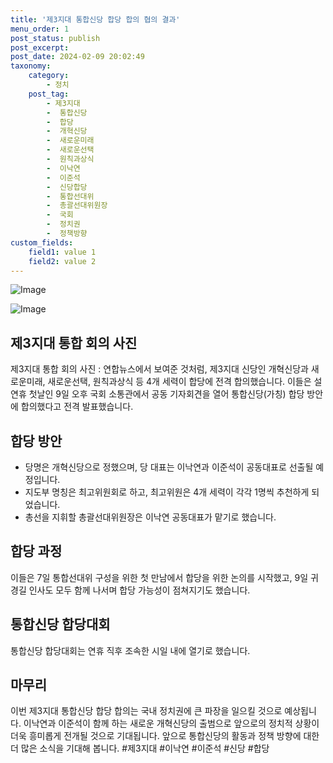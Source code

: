 ```yaml
---
title: '제3지대 통합신당 합당 합의 협의 결과'
menu_order: 1
post_status: publish
post_excerpt: 
post_date: 2024-02-09 20:02:49
taxonomy:
    category:
        - 정치
    post_tag:
        - 제3지대
        -  통합신당
        -  합당
        -  개혁신당
        -  새로운미래
        -  새로운선택
        -  원칙과상식
        -  이낙연
        -  이준석
        -  신당합당
        -  통합선대위
        -  총괄선대위원장
        -  국회
        -  정치권
        -  정책방향
custom_fields:
    field1: value 1
    field2: value 2
---
```


![Image](https://imgnews.pstatic.net/image/660/2024/02/09/0000055273_001_20240209165101619.jpg?type=w647)

![Image](https://imgnews.pstatic.net/image/660/2024/02/09/0000055273_002_20240209165101695.jpg?type=w647)

## 제3지대 통합 회의 사진
제3지대 통합 회의 사진 : 연합뉴스에서 보여준 것처럼, 제3지대 신당인 개혁신당과 새로운미래, 새로운선택, 원칙과상식 등 4개 세력이 합당에 전격 합의했습니다. 이들은 설 연휴 첫날인 9일 오후 국회 소통관에서 공동 기자회견을 열어 통합신당(가칭) 합당 방안에 합의했다고 전격 발표했습니다.
## 합당 방안
- 당명은 개혁신당으로 정했으며, 당 대표는 이낙연과 이준석이 공동대표로 선출될 예정입니다.
- 지도부 명칭은 최고위원회로 하고, 최고위원은 4개 세력이 각각 1명씩 추천하게 되었습니다.
- 총선을 지휘할 총괄선대위원장은 이낙연 공동대표가 맡기로 했습니다.
## 합당 과정
이들은 7일 통합선대위 구성을 위한 첫 만남에서 합당을 위한 논의를 시작했고, 9일 귀경길 인사도 모두 함께 나서며 합당 가능성이 점쳐지기도 했습니다.
## 통합신당 합당대회
통합신당 합당대회는 연휴 직후 조속한 시일 내에 열기로 했습니다.
## 마무리
이번 제3지대 통합신당 합당 합의는 국내 정치권에 큰 파장을 일으킬 것으로 예상됩니다. 이낙연과 이준석이 함께 하는 새로운 개혁신당의 출범으로 앞으로의 정치적 상황이 더욱 흥미롭게 전개될 것으로 기대됩니다. 앞으로 통합신당의 활동과 정책 방향에 대한 더 많은 소식을 기대해 봅니다. #제3지대 #이낙연 #이준석 #신당 #합당
